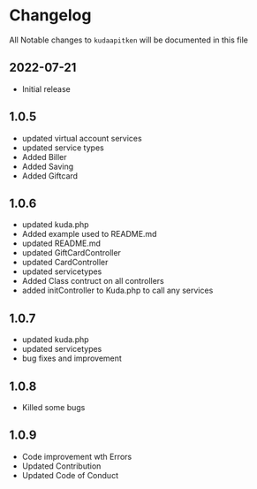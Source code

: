 # Changelog

All Notable changes to `kudaapitken` will be documented in this file

## 2022-07-21
- Initial release

## 1.0.5
- updated virtual account services
- updated service types
- Added Biller
- Added Saving
- Added Giftcard

## 1.0.6
- updated kuda.php
- Added example used to README.md
- updated README.md
- updated GiftCardController
- updated CardController
- updated servicetypes
- Added Class contruct on all controllers
- added initController to Kuda.php to call any services

## 1.0.7
- updated kuda.php
- updated servicetypes
- bug fixes and improvement

## 1.0.8
- Killed some bugs

## 1.0.9
- Code improvement wth Errors
- Updated Contribution
- Updated Code of Conduct
